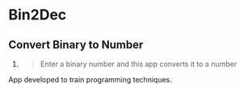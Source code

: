 # Bin2Dec

## Convert Binary to Number



1. > Enter a binary number and this app converts it to a number



App developed to train programming techniques.
